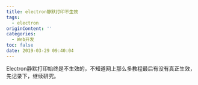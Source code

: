 ```yaml
---
title: electron静默打印不生效
tags:
  - electron
originContent: ''
categories:
  - Web开发
toc: false
date: 2019-03-29 09:40:04
---
```


Electron静默打印始终是不生效的，不知道网上那么多教程最后有没有真正生效，先记录下，继续研究。